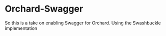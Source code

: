 # Orchard-Swagger
So this is a take on enabling Swagger for Orchard. Using the Swashbuckle implementation
